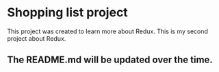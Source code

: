# Shopping list project

This project was created to learn more about Redux.
This is my second project about Redux.

## The README.md will be updated over the time.
